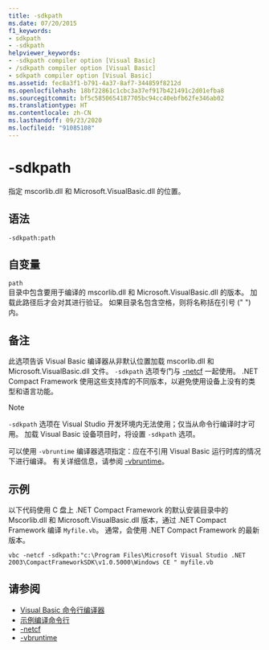 ```yaml
---
title: -sdkpath
ms.date: 07/20/2015
f1_keywords:
- sdkpath
- -sdkpath
helpviewer_keywords:
- -sdkpath compiler option [Visual Basic]
- /sdkpath compiler option [Visual Basic]
- sdkpath compiler option [Visual Basic]
ms.assetid: fec8a3f1-b791-4a37-8af7-344859f8212d
ms.openlocfilehash: 18bf22861c1cbc3a37ef917b421491c2d01efba8
ms.sourcegitcommit: bf5c5850654187705bc94cc40ebfb62fe346ab02
ms.translationtype: HT
ms.contentlocale: zh-CN
ms.lasthandoff: 09/23/2020
ms.locfileid: "91085108"
---
```

# <a name="-sdkpath"></a>-sdkpath

指定 mscorlib.dll 和 Microsoft.VisualBasic.dll 的位置。  
  
## <a name="syntax"></a>语法  
  
```console  
-sdkpath:path  
```  
  
## <a name="arguments"></a>自变量  

 `path`  
 目录中包含要用于编译的 mscorlib.dll 和 Microsoft.VisualBasic.dll 的版本。 加载此路径后才会对其进行验证。 如果目录名包含空格，则将名称括在引号 (" ") 内。  
  
## <a name="remarks"></a>备注  

 此选项告诉 Visual Basic 编译器从非默认位置加载 mscorlib.dll 和 Microsoft.VisualBasic.dll 文件。 `-sdkpath` 选项专门与 [-netcf](netcf.md) 一起使用。 .NET Compact Framework 使用这些支持库的不同版本，以避免使用设备上没有的类型和语言功能。  
  
> [!NOTE]
> `-sdkpath` 选项在 Visual Studio 开发环境内无法使用；仅当从命令行编译时才可用。 加载 Visual Basic 设备项目时，将设置 `-sdkpath` 选项。  
  
 可以使用 `-vbruntime` 编译器选项指定：应在不引用 Visual Basic 运行时库的情况下进行编译。 有关详细信息，请参阅 [-vbruntime](vbruntime.md)。  
  
## <a name="example"></a>示例  

 以下代码使用 C 盘上 .NET Compact Framework 的默认安装目录中的 Mscorlib.dll 和 Microsoft.VisualBasic.dll 版本，通过 .NET Compact Framework 编译 `Myfile.vb`。 通常，会使用 .NET Compact Framework 的最新版本。  
  
```console
vbc -netcf -sdkpath:"c:\Program Files\Microsoft Visual Studio .NET 2003\CompactFrameworkSDK\v1.0.5000\Windows CE " myfile.vb  
```  
  
## <a name="see-also"></a>请参阅

- [Visual Basic 命令行编译器](index.md)
- [示例编译命令行](sample-compilation-command-lines.md)
- [-netcf](netcf.md)
- [-vbruntime](vbruntime.md)
